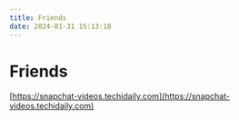 ```yaml
---
title: Friends
date: 2024-01-31 15:13:18
---
```


# Friends

[https://snapchat-videos.techidaily.com](https://snapchat-videos.techidaily.com)